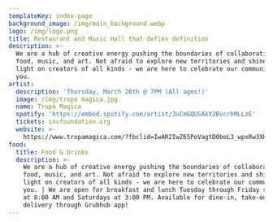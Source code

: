 ```yaml
---
templateKey: index-page
background_image: /img/main_background.webp
logo: /img/logo.png
title: Restaurant and Music Hall that defies definition
description: >-
  We are a hub of creative energy pushing the boundaries of collaboration in
  food, music, and art. Not afraid to explore new territories and shine the
  light on creators of all kinds - we are here to celebrate our community with
  you.
artist:
  description: 'Thursday, March 26th @ 7PM (All ages!)'
  image: /img/tropa magica.jpg
  name: Tropa Magica
  spotify: 'https://embed.spotify.com/artist/3uCmGQUSAkY2BvcrhMLLzE'
  tickets: snvfoundation.org
  website: >-
    https://www.tropamagica.com/?fbclid=IwAR2IwZ65PoVagtD0boL3_wpxRw3XH395zSRI07ESPNuQSFh52pjPNlrmaw0
food:
  title: Food & Drinks
  description: >-
    We are a hub of creative energy pushing the boundaries of collaboration in
    food, music, and art. Not afraid to explore new territories and shine the
    light on creators of all kinds - we are here to celebrate our community with
    you. | We are open for breakfast and lunch Tuesday through Friday starting
    at 8:00 AM and Saturdays at 3:00 PM. Available for dine-in, take-out, or
    delivery through Grubhub app!
---
```


